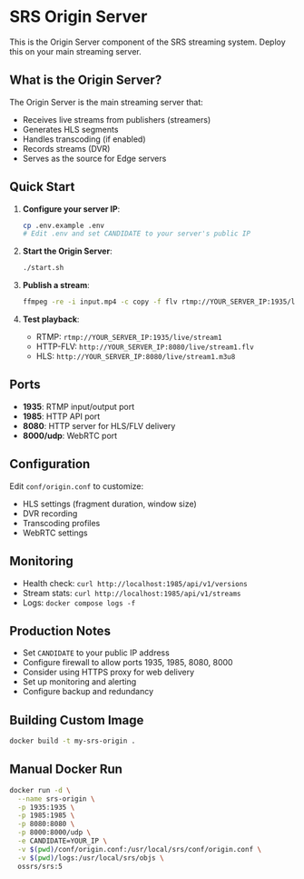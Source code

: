 # SRS Origin Server

This is the Origin Server component of the SRS streaming system. Deploy this on your main streaming server.

## What is the Origin Server?

The Origin Server is the main streaming server that:
- Receives live streams from publishers (streamers)
- Generates HLS segments
- Handles transcoding (if enabled)
- Records streams (DVR)
- Serves as the source for Edge servers

## Quick Start

1. **Configure your server IP**:
   ```bash
   cp .env.example .env
   # Edit .env and set CANDIDATE to your server's public IP
   ```

2. **Start the Origin Server**:
   ```bash
   ./start.sh
   ```

3. **Publish a stream**:
   ```bash
   ffmpeg -re -i input.mp4 -c copy -f flv rtmp://YOUR_SERVER_IP:1935/live/stream1
   ```

4. **Test playback**:
   - RTMP: `rtmp://YOUR_SERVER_IP:1935/live/stream1`
   - HTTP-FLV: `http://YOUR_SERVER_IP:8080/live/stream1.flv`
   - HLS: `http://YOUR_SERVER_IP:8080/live/stream1.m3u8`

## Ports

- **1935**: RTMP input/output port
- **1985**: HTTP API port
- **8080**: HTTP server for HLS/FLV delivery
- **8000/udp**: WebRTC port

## Configuration

Edit `conf/origin.conf` to customize:
- HLS settings (fragment duration, window size)
- DVR recording
- Transcoding profiles
- WebRTC settings

## Monitoring

- Health check: `curl http://localhost:1985/api/v1/versions`
- Stream stats: `curl http://localhost:1985/api/v1/streams`
- Logs: `docker compose logs -f`

## Production Notes

- Set `CANDIDATE` to your public IP address
- Configure firewall to allow ports 1935, 1985, 8080, 8000
- Consider using HTTPS proxy for web delivery
- Set up monitoring and alerting
- Configure backup and redundancy

## Building Custom Image

```bash
docker build -t my-srs-origin .
```

## Manual Docker Run

```bash
docker run -d \
  --name srs-origin \
  -p 1935:1935 \
  -p 1985:1985 \
  -p 8080:8080 \
  -p 8000:8000/udp \
  -e CANDIDATE=YOUR_IP \
  -v $(pwd)/conf/origin.conf:/usr/local/srs/conf/origin.conf \
  -v $(pwd)/logs:/usr/local/srs/objs \
  ossrs/srs:5
```